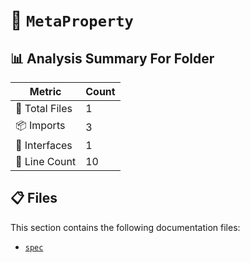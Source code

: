 # 📁 `MetaProperty`

## 📊 Analysis Summary For Folder

| Metric | Count |
|--------|-------|
| 📁 Total Files | 1 |
| 📦 Imports | 3 |
| 📐 Interfaces | 1 |
| 🔢 Line Count | 10 |


## 📋 Files

This section contains the following documentation files:

- [`spec`](./spec.md)